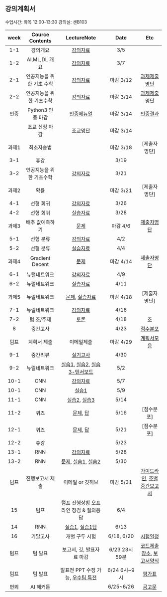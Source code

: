 

## 강의계획서
수업시간: 화목 12:00-13:30
강의실: 센B103

| week | Cource Contents | LectureNote | Date |  Etc | 
|:---:|:---:|:---:|:---:|:---:| 
| 1-1 | 강의개요 | [강의자료](https://drive.google.com/file/d/14X6qfz8eUUxa2l4xUj9LH6ETRYOHHy5y/view?usp=sharing) | 3/5 |  |
| 1-2 | AI,ML,DL 개요 | [강의자료](https://www.dropbox.com/s/gm8uopn6bicw45t/%EC%9D%B8%EA%B3%B5%EC%A7%80%EB%8A%A5_2%EC%9D%BC%EC%B0%A8_%EC%B5%9C%EC%A2%85.pdf?dl=0) | 3/7 | |
| 2-1 | 인공지능을 위한 기초 수학  | [강의자료](https://www.dropbox.com/s/hpq0it4q8esfx6t/%EC%9D%B8%EA%B3%B5%EC%A7%80%EB%8A%A5_3%EC%9D%BC%EC%B0%A8_%EC%97%85%EB%A1%9C%EB%93%9C.pdf?dl=0) | 마감 3/12 | [과제제출명단](https://github.com/unizard/2019.Spring.AI/issues/5#issuecomment-476542443)|
| 2-2 | 인공지능을 위한 기초수학 | [강의자료](https://www.dropbox.com/s/4v5jvkvz0hl2daj/%EC%9D%B8%EA%B3%B5%EC%A7%80%EB%8A%A5_4%EC%9D%BC%EC%B0%A8_%EC%B5%9C%EC%A2%85%EB%B3%B8.pdf?dl=0) | 마감 3/14 | [과제제출명단](https://github.com/unizard/2019.Spring.AI/issues/14#issuecomment-476540487)|
| 인증 |   Python3 인증 마감  | [인증메뉴얼](https://drive.google.com/open?id=1RbyeDAsobFdMZq2chROPe4UVWqjOsVhl) | 마감 3/14 | [인증결과](https://github.com/unizard/2019.Spring.AI/issues/13) |
|  |   조교 신청 마감  | [조교명단](https://github.com/unizard/2019.Spring.AI/issues/16) | 마감 3/14 | |
| 과제1 |  최소자승법 |  | 마감 3/18 | [제출자명단] |
| 3-1 | 휴강 |  | 3/19 | |
| 3-2 | 인공지능을 위한 기초수학 | [강의자료](https://www.dropbox.com/s/p76xsamd0fxvu56/%EC%9D%B8%EA%B3%B5%EC%A7%80%EB%8A%A5_6%EC%9D%BC%EC%B0%A8_v2.pdf?dl=0) | 3/21 | |
| 과제2 |  확률 |  | 마감 3/21 | [제출자명단] |
| 4-1 | 선형 회귀 | [강의자료](https://www.dropbox.com/s/ttmeq70bgqttkj8/%EC%9D%B8%EA%B3%B5%EC%A7%80%EB%8A%A5_7%EC%9D%BC%EC%B0%A8_%EC%B5%9C%EC%A2%85.pdf?dl=0) | 3/26 | |
| 4-2 | 선형 회귀 | [실습자료](https://colab.research.google.com/drive/1zf0keTCZ1UQBc030CkJk6S6xHaSlVvgH) | 3/28 | |
| 과제3 | 배추 값예측하기 | [문제](https://github.com/unizard/2019.Spring.AI/issues/27) | 마감 4/6 | [제출자명단](https://github.com/unizard/2019.Spring.AI/issues/27#issuecomment-480591322) |
| 5-1 | 선형 분류 | [강의자료](https://www.dropbox.com/s/6fuqi8j60dkrara/%EC%9D%B8%EA%B3%B5%EC%A7%80%EB%8A%A5_9%EC%9D%BC%EC%B0%A8_%EC%B5%9C%EC%A2%85.pdf?dl=0) | 4/2 | |
| 5-2 | 선형 분류 | [실습자료](https://github.com/unizard/2019.Spring.AI/issues/34) | 4/4 | |
| 과제4 | Gradient Decent | [문제](https://github.com/unizard/2019.Spring.AI/issues/38) | 마감 4/14  | [제출자명단](https://github.com/unizard/2019.Spring.AI/issues/38#issuecomment-483667671)
| 6-1 | 뉴럴네트워크 | [강의자료](https://www.dropbox.com/s/umw3xfyw5rkumgr/%EC%9D%B8%EA%B3%B5%EC%A7%80%EB%8A%A5_10%EC%9D%BC%EC%B0%A8.pdf?dl=0) | 4/9 | |
| 6-2 | 뉴럴네트워크 | [실습자료](https://colab.research.google.com/drive/17470VwWXaP90eobg_6OKVnWbSWpGhtqT) | 4/11 | |
| 과제5 | 뉴럴네트워크 | [문제](https://github.com/unizard/2019.Spring.AI/issues/40), [실습자료](https://colab.research.google.com/drive/17470VwWXaP90eobg_6OKVnWbSWpGhtqT) | 마감 4/18 |  [제출자명단] 
| 7-1 | 뉴럴네트워크 | [강의자료](https://www.dropbox.com/s/jyv34y8tg2c6zco/%EC%9D%B8%EA%B3%B5%EC%A7%80%EB%8A%A5-11%EC%9D%BC%EC%B0%A8.pptx?dl=0) | 4/16 | |
| 7-2 | 텀 조/주제 | [토론](https://github.com/unizard/2019.Spring.AI/issues/44) | 4/18 | [조](https://github.com/unizard/2019.Spring.AI/issues/43) |
| 8 | 중간고사 |   | 4/23   | [점수분포](https://github.com/unizard/2019.Spring.AI/issues/56)  |
| 텀프 | 계획서 제출 | 이메일제출 |  마감 4/29 | [계획서모음](https://github.com/unizard/2019.Spring.AI/issues/55)|
| 9-1 | 중간리뷰 |  [실기고사](https://colab.research.google.com/drive/1DGonLB70-0paEHdQp9cStJdWofImHuNH)   |  4/30   | |
| 9-2 | 뉴럴네트워크 | [실습1](https://colab.research.google.com/drive/1yTW8cAh3Y0H-Gzq-CQWcc2B9R9gfN91a), [실습2](https://colab.research.google.com/drive/1GnJ3nTctIEwswDPBis23bR-kI8NnPwRd), [실습3-텐서보드](https://colab.research.google.com/drive/1dmzlKPwsTbdvhD0Vpav8vpfJ2e3ARK2T)  | 5/2   | |
| 10-1 | CNN | [강의자료](https://www.dropbox.com/s/pupfxear9ngiw3x/9%EC%A3%BC%EC%B0%A8_%EC%97%85%EB%A1%9C%EB%93%9C.pdf?dl=0)  | 5/7   |  |
| 10-1 | CNN | [실습1](https://colab.research.google.com/drive/1Tc6maMHoCPqQcZo57D39va4WCJVTFLMs) | 5/9   | |
| 11-1 | CNN | [실습2](https://colab.research.google.com/drive/1zZSHTT0dpzJnwBuyhpVbG85EW1Yj0mGS), [실습3](https://colab.research.google.com/drive/18JoQn37k6YlrTECNxO3Jn3cvGkYLEMub)   | 5/14   |  |
| 11-2 | 퀴즈 | [문제](https://colab.research.google.com/drive/1Tjdjj7oUr8L4AJKIMf-1Bbc_3OJ-bgEn), [답](https://colab.research.google.com/drive/1Y-abymdrN3ptg29qIQnAbDrjaCjHK2UU)  | 5/16   | [점수분포] |
| 12-1 | 퀴즈 | [문제](https://colab.research.google.com/drive/1g5IqEfbrbsNziZXGoGsXs-9DNlD6AIt0), [답](https://colab.research.google.com/drive/1BFRD_UePm5fFYxQ7LNDFFPhzK8i8m3iO)  | 5/21   | [점수분포] |
| 12-2 | 휴강 |         | 5/23   | |
| 13-1 | RNN | [강의자료](https://www.dropbox.com/s/ft956zib0xo2cfq/%EC%9D%B8%EA%B3%B5%EC%A7%80%EB%8A%A5_RNN.pdf?dl=0)  | 5/28   | |
| 13-2 | RNN | [문제](https://www.dropbox.com/s/sxf9pna16toehql/%EC%9D%B8%EA%B3%B5%EC%A7%80%EB%8A%A5_RNN_%EC%8B%A4%EC%8A%B5.pdf?dl=0), [실습1](https://colab.research.google.com/drive/1VzPOSsLF7gzEjqWHD2aDXmTP9pRdBmfi), [실습2](https://colab.research.google.com/drive/1QVCTX5cfxLvVXKX3pCMTqXz-y661q61U)  | 5/30   | |
| 텀프 | 진행보고서 제출  | 이메일 or 깃허브  |  마감 5/31  | [가이드라인](https://github.com/unizard/2019.Spring.AI/issues/70), [조별 중간보고서](https://github.com/unizard/2019.Spring.AI/issues/70#issuecomment-497741201) |
| 15 | 텀프 | 텀프 진행상황 오프라인 정검 & 질의응답  | 6/4 |  |
| 14 | RNN  | [실습1](https://colab.research.google.com/drive/12QyxmMif45dpJCIatRsW-t_cjuaj3NVj), [실습1답](https://colab.research.google.com/drive/1RpC1Lt23AqJyrLwwC8oTvNjKfYMHfMk3) | 6/13 |  |
| 16 | 기말고사 | 개별 구두 시험  | 6/18, 6/20 | [시험일정](https://github.com/unizard/2019.Spring.AI/issues/96) |
| 텀프 | 텀 발표 | 보고서, 깃, 발표자료 마감 | 6/23 23시 59분  |  [코드제출장소](https://github.com/sejongresearch), [보고서양식](https://github.com/unizard/2019.Spring.AI/issues/105) |
| 텀프 | 텀 발표 | 발표전 PPT 수정 가능, [우수팀 특전](https://github.com/unizard/2019.Spring.AI/issues/18)  | 6/24 6시~9시  |  [평가표](https://github.com/unizard/2019.Spring.AI/issues/67) |
| 번외 | AI 해커톤 |  | 6/25~6/26  | [공고문](https://github.com/unizard/2019.Spring.AI/issues/91) |













